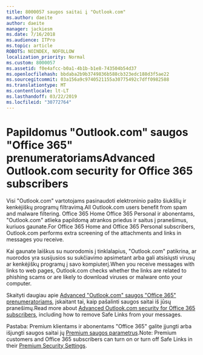 ```yaml
---
title: 8000057 saugos saitai į "Outlook.com"
ms.author: daeite
author: daeite
manager: jackiesm
ms.date: 7/16/2018
ms.audience: ITPro
ms.topic: article
ROBOTS: NOINDEX, NOFOLLOW
localization_priority: Normal
ms.custom: 8000057
ms.assetid: f0e4afcc-b0a1-4b1b-b1e8-743504b54d37
ms.openlocfilehash: bbdaba2b9b3749836b588cb323edc188d3f5ae22
ms.sourcegitcommit: 03a156a9c9740521155a30775492c7dff0982588
ms.translationtype: MT
ms.contentlocale: lt-LT
ms.lasthandoff: 03/22/2019
ms.locfileid: "30772764"
---
```

# <a name="advanced-outlookcom-security-for-office-365-subscribers"></a><span data-ttu-id="f2b3d-102">Papildomus "Outlook.com" saugos "Office 365" prenumeratoriams</span><span class="sxs-lookup"><span data-stu-id="f2b3d-102">Advanced Outlook.com security for Office 365 subscribers</span></span>

<span data-ttu-id="f2b3d-103">Visi "Outlook.com" vartotojams pasinaudoti elektroninio pašto šiukšlių ir kenkėjiškų programų filtravimą.</span><span class="sxs-lookup"><span data-stu-id="f2b3d-103">All Outlook.com users benefit from spam and malware filtering.</span></span> <span data-ttu-id="f2b3d-104">Office 365 Home Office 365 Personal ir abonentams, "Outlook.com" atlieka papildomą atrankos priedus ir saitus į pranešimus, kuriuos gaunate.</span><span class="sxs-lookup"><span data-stu-id="f2b3d-104">For Office 365 Home and Office 365 Personal subscribers, Outlook.com performs extra screening of the attachments and links in messages you receive.</span></span>
  
<span data-ttu-id="f2b3d-105">Kai gaunate laiškus su nuorodomis į tinklalapius, "Outlook.com" patikrina, ar nuorodos yra susijusios su sukčiavimo apsimetant arba gali atsisiųsti virusų ar kenkėjiškų programų į savo kompiuterį.</span><span class="sxs-lookup"><span data-stu-id="f2b3d-105">When you receive messages with links to web pages, Outlook.com checks whether the links are related to phishing scams or are likely to download viruses or malware onto your computer.</span></span>
  
<span data-ttu-id="f2b3d-106">Skaityti daugiau apie [Advanced "Outlook.com" saugos "Office 365" prenumeratoriams](https://go.microsoft.com/fwlink/p/?linkid=2006140), įskaitant tai, kaip pašalinti saugos saitai iš jūsų pranešimų.</span><span class="sxs-lookup"><span data-stu-id="f2b3d-106">Read more about [Advanced Outlook.com security for Office 365 subscribers](https://go.microsoft.com/fwlink/p/?linkid=2006140), including how to remove Safe Links from your messages.</span></span>
  
<span data-ttu-id="f2b3d-107">Pastaba: Premium klientams ir abonentams "Office 365" galite įjungti arba išjungti saugos saitai jų [Premium saugos parametrus](https://outlook.live.com/mail/options/premium/security).</span><span class="sxs-lookup"><span data-stu-id="f2b3d-107">Note: Premium customers and Office 365 subscribers can turn on or turn off Safe Links in their [Premium Security Settings](https://outlook.live.com/mail/options/premium/security).</span></span>